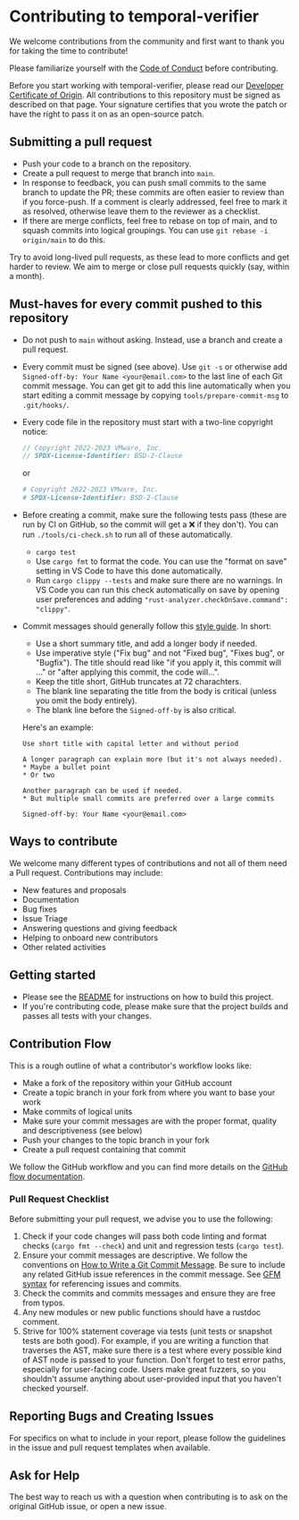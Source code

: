 # Contributing to temporal-verifier

We welcome contributions from the community and first want to thank you for taking the time to contribute!

Please familiarize yourself with the [Code of Conduct](https://github.com/vmware-research/temporal-verifier/blob/main/CODE_OF_CONDUCT.md) before contributing.

Before you start working with temporal-verifier, please read our [Developer Certificate of Origin](https://cla.vmware.com/dco). All contributions to this repository must be signed as described on that page. Your signature certifies that you wrote the patch or have the right to pass it on as an open-source patch.

## Submitting a pull request

* Push your code to a branch on the repository.
* Create a pull request to merge that branch into `main`.
* In response to feedback, you can push small commits to the same branch to
  update the PR; these commits are often easier to review than if you
  force-push. If a comment is clearly addressed, feel free to mark it as
  resolved, otherwise leave them to the reviewer as a checklist.
* If there are merge conflicts, feel free to rebase on top of main, and to
  squash commits into logical groupings. You can use `git rebase -i origin/main`
  to do this.

Try to avoid long-lived pull requests, as these lead to more conflicts and get
harder to review. We aim to merge or close pull requests quickly (say, within a
month).

## Must-haves for every commit pushed to this repository

* Do not push to `main` without asking. Instead, use a branch and create a pull request.
* Every commit must be signed (see above). Use `git -s` or otherwise add
  `Signed-off-by: Your Name <your@email.com>` to the last line of each Git
  commit message. You can get git to add this line automatically when you start
  editing a commit message by copying `tools/prepare-commit-msg` to `.git/hooks/`.
* Every code file in the repository must start with a two-line copyright notice:
  ```rust
  // Copyright 2022-2023 VMware, Inc.
  // SPDX-License-Identifier: BSD-2-Clause
  ```
  or
  ```python
  # Copyright 2022-2023 VMware, Inc.
  # SPDX-License-Identifier: BSD-2-Clause
  ```
* Before creating a commit, make sure the following tests pass (these are run by CI on GitHub, so the commit will get a :x: if they don't). You can run `./tools/ci-check.sh` to run all of these automatically.
  * `cargo test`
  * Use `cargo fmt` to format the code. You can use the "format on save" setting in VS Code to have this done automatically.
  * Run `cargo clippy --tests` and make sure there are no warnings. In VS Code you can run this check automatically on save by opening user preferences and adding `"rust-analyzer.checkOnSave.command": "clippy"`.
* Commit messages should generally follow this [style guide](http://chris.beams.io/posts/git-commit/). In short:
  * Use a short summary title, and add a longer body if needed.
  * Use imperative style ("Fix bug" and not "Fixed bug", "Fixes bug", or "Bugfix"). The title should read like "if you apply it, this commit will ..." or "after applying this commit, the code will...".
  * Keep the title short, GitHub truncates at 72 charachters.
  * The blank line separating the title from the body is critical (unless you omit the body entirely).
  * The blank line before the `Signed-off-by` is also critical.

   Here's an example:
  ```
  Use short title with capital letter and without period

  A longer paragraph can explain more (but it's not always needed).
  * Maybe a bullet point
  * Or two

  Another paragraph can be used if needed.
  * But multiple small commits are preferred over a large commits

  Signed-off-by: Your Name <your@email.com>
  ```

## Ways to contribute

We welcome many different types of contributions and not all of them need a Pull request. Contributions may include:

* New features and proposals
* Documentation
* Bug fixes
* Issue Triage
* Answering questions and giving feedback
* Helping to onboard new contributors
* Other related activities

## Getting started

* Please see the [README](https://github.com/vmware-research/temporal-verifier/blob/main/README.md) for instructions on how to build this project.
* If you're contributing code, please make sure that the project builds and passes all tests with your changes.

## Contribution Flow

This is a rough outline of what a contributor's workflow looks like:

* Make a fork of the repository within your GitHub account
* Create a topic branch in your fork from where you want to base your work
* Make commits of logical units
* Make sure your commit messages are with the proper format, quality and descriptiveness (see below)
* Push your changes to the topic branch in your fork
* Create a pull request containing that commit

We follow the GitHub workflow and you can find more details on the [GitHub flow documentation](https://docs.github.com/en/get-started/quickstart/github-flow).

### Pull Request Checklist

Before submitting your pull request, we advise you to use the following:

1. Check if your code changes will pass both code linting and format checks (`cargo fmt --check`) and unit and regression tests (`cargo test`).
2. Ensure your commit messages are descriptive. We follow the conventions on [How to Write a Git Commit Message](http://chris.beams.io/posts/git-commit/). Be sure to include any related GitHub issue references in the commit message. See [GFM syntax](https://guides.github.com/features/mastering-markdown/#GitHub-flavored-markdown) for referencing issues and commits.
3. Check the commits and commits messages and ensure they are free from typos.
4. Any new modules or new public functions should have a rustdoc comment.
5. Strive for 100% statement coverage via tests (unit tests or snapshot tests are both good). For example, if you are writing a function that traverses the AST, make sure there is a test where every possible kind of AST node is passed to your function. Don't forget to test error paths, especially for user-facing code. Users make great fuzzers, so you shouldn't assume anything about user-provided input that you haven't checked yourself.

## Reporting Bugs and Creating Issues

For specifics on what to include in your report, please follow the guidelines in the issue and pull request templates when available.

## Ask for Help

The best way to reach us with a question when contributing is to ask on the original GitHub issue, or open a new issue.
